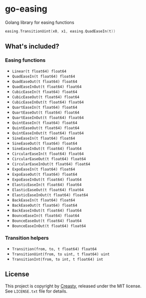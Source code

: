 go-easing
=========

Golang library for easing functions

```go
easing.TransitionUint(x0, x1, easing.QuadEaseIn(t))
```


What's included?
----------------

### Easing functions

- `Linear(t float64) float64`
- `QuadEaseIn(t float64) float64`
- `QuadEaseOut(t float64) float64`
- `QuadEaseInOut(t float64) float64`
- `CubicEaseIn(t float64) float64`
- `CubicEaseOut(t float64) float64`
- `CubicEaseInOut(t float64) float64`
- `QuartEaseIn(t float64) float64`
- `QuartEaseOut(t float64) float64`
- `QuartEaseInOut(t float64) float64`
- `QuintEaseIn(t float64) float64`
- `QuintEaseOut(t float64) float64`
- `QuintEaseInOut(t float64) float64`
- `SineEaseIn(t float64) float64`
- `SineEaseOut(t float64) float64`
- `SineEaseInOut(t float64) float64`
- `CircularEaseIn(t float64) float64`
- `CircularEaseOut(t float64) float64`
- `CircularEaseInOut(t float64) float64`
- `ExpoEaseIn(t float64) float64`
- `ExpoEaseOut(t float64) float64`
- `ExpoEaseInOut(t float64) float64`
- `ElasticEaseIn(t float64) float64`
- `ElasticEaseOut(t float64) float64`
- `ElasticEaseInOut(t float64) float64`
- `BackEaseIn(t float64) float64`
- `BackEaseOut(t float64) float64`
- `BackEaseInOut(t float64) float64`
- `BounceEaseIn(t float64) float64`
- `BounceEaseOut(t float64) float64`
- `BounceEaseInOut(t float64) float64`

### Transition helpers

- `Transition(from, to, t float64) float64`
- `TransitionUint(from, to uint, t float64) uint`
- `TransitionInt(from, to int, t float64) int`


License
-------

This project is copyright by [Creasty](http://creasty.com), released under the MIT license.  
See `LICENSE.txt` file for details.
